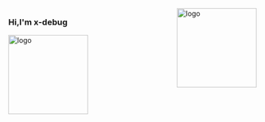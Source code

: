 <img src="https://github-readme-stats.vercel.app/api?username=x-debug&show_icons=true" alt="logo" height="160" align="right" style="margin: 5px; margin-bottom: 20px;" />

### Hi,I'm x-debug

<img src="https://github-profile-trophy.vercel.app/?username=x-debug&theme=flat&column=7" alt="logo" height="160" align="center" style="margin: auto; margin-bottom: 20px;" />
